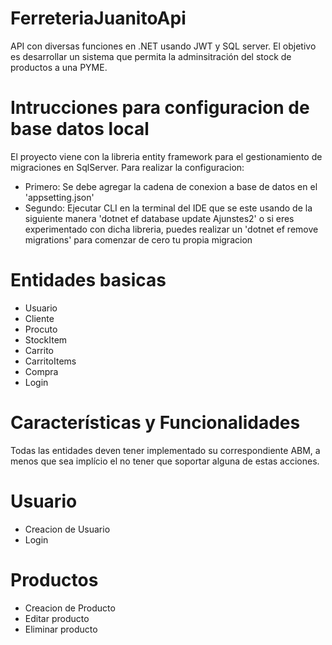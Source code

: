 # FerreteriaJuanitoApi
API con diversas funciones en .NET usando JWT y SQL server.
El objetivo es desarrollar un sistema que permita la adminsitración del stock de productos a una PYME.

# Intrucciones para configuracion de base datos local
El proyecto viene con la libreria entity framework para el gestionamiento de migraciones en SqlServer.
Para realizar la configuracion:
- Primero: Se debe agregar la cadena de conexion a base de datos en el 'appsetting.json'
- Segundo: Ejecutar CLI en la terminal del IDE que se este usando de la siguiente manera 'dotnet ef database update Ajunstes2' o si eres experimentado con dicha libreria, puedes realizar un 'dotnet ef remove migrations' para comenzar de cero tu propia migracion

# Entidades basicas
  - Usuario
  - Cliente
  - Procuto
  - StockItem
  - Carrito
  - CarritoItems
  - Compra
  - Login

  # Características y Funcionalidades
  Todas las entidades deven tener implementado su correspondiente ABM, a menos que sea implício el no tener que soportar alguna de estas acciones.

  # Usuario
  - Creacion de Usuario
  - Login

  # Productos
  - Creacion de Producto
  - Editar producto
  - Eliminar producto
  
